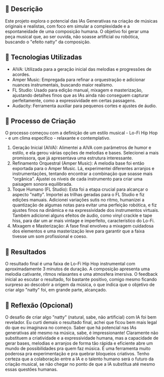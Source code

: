 ## 📒 Descrição
Este projeto explora o potencial das IAs Generativas na criação de músicas originais e realistas, com foco em simular a complexidade e a espontaneidade de uma composição humana. O objetivo foi gerar uma peça musical que, ao ser ouvida, não soasse artificial ou robótica, buscando o "efeito natty" da composição.

## 🤖 Tecnologias Utilizadas
* AIVA: Utilizada para a geração inicial das melodias e progressões de acordes.
* Amper Music: Empregada para refinar a orquestração e adicionar nuances instrumentais, buscando maior realismo.
* FL Studio: Usado para edição manual, mixagem e masterização, ajustando detalhes finos que as IAs ainda não conseguem capturar perfeitamente, como a expressividade em certas passagens.
* Audacity: Ferramenta auxiliar para pequenos cortes e ajustes de áudio.

## 🧐 Processo de Criação
O processo começou com a definição de um estilo musical - Lo-Fi Hip Hop - e um clima específico - relaxante e contemplativo.
1.  Geração Inicial (AIVA): Alimentei a AIVA com parâmetros de humor e estilo, e ela gerou várias opções de melodias e bases. Selecionei a mais promissora, que já apresentava uma estrutura interessante.
2.  Refinamento Orquestral (Amper Music): A melodia base foi então exportada para o Amper Music. Lá, experimentei diferentes arranjos e instrumentações, tentando encontrar a combinação que soasse mais "orgânica". Ajustei os níveis de cada instrumento para criar uma paisagem sonora equilibrada.
3.  Toque Humano (FL Studio): Esta foi a etapa crucial para alcançar o aspecto "natty". Importei as trilhas geradas para o FL Studio e fiz edições manuais. Adicionei variações sutis no ritmo, humanizei a quantização de algumas notas para evitar uma perfeição robótica, e fiz ajustes finos na dinâmica e na expressividade dos instrumentos virtuais. Também adicionei alguns efeitos de áudio, como vinyl crackle e tape hiss, para dar um ar mais vintage e imperfeito, característico do Lo-Fi.
4.  Mixagem e Masterização: A fase final envolveu a mixagem cuidadosa dos elementos e uma masterização leve para garantir que a faixa tivesse um som profissional e coeso.

## 🚀 Resultados
O resultado final é uma faixa de Lo-Fi Hip Hop instrumental com aproximadamente 3 minutos de duração. A composição apresenta uma melodia cativante, ritmos relaxantes e uma atmosfera imersiva. O feedback inicial ao escutar o resultado, foi bastante positivo, comigo mesmo ficando surpreso ao descobrir a origem da música, o que indica que o objetivo de criar algo "natty" foi, em grande parte, alcançado.

## 💭 Reflexão (Opcional)
O desafio de criar algo "natty" (natural, sabe, não artificial) com IA foi bem revelador. Eu curti demais o resultado final, achei que ficou bem mais legal do que eu imaginava no começo. Saber que há potencial nas IAs generativas até mesmo na música, sabe, é impressionante! Claramente não substituem a criatividade e a expressividade humana, mas a capacidade de gerar bases, melodias e arranjos de forma tão rápida e eficiente abre um mundo de possibilidades pra quem faz música. É uma ferramenta muito poderosa pra experimentação e pra quebrar bloqueios criativos. Tenho certeza que a colaboração entre a IA e o talento humano será o futuro da criação musical, se não chegar no ponto de que a IA substitua até mesmo essas questões humanas.


